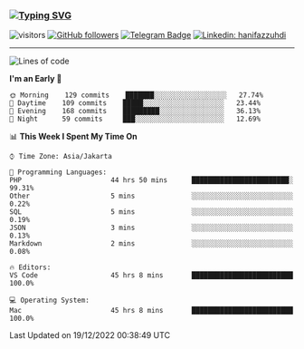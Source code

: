 ### [![Typing SVG](https://readme-typing-svg.herokuapp.com?font=lato&size=22&lines=Hi+There+👋)](https://git.io/typing-svg) 

![visitors](https://visitor-badge.glitch.me/badge?page_id=hanifazzuhdi.hanifazzuhdi)
[![GitHub followers](https://img.shields.io/github/followers/hanifazzuhdi?label=Follow&style=social)](https://github.com/hanifazzuhdi/?tab=follow) 
[![Telegram Badge](https://img.shields.io/badge/-hanif0198-blue?style=social&logo=telegram&link=https://www.t.me/hanif0198/)](https://www.t.me/hanif0198/) 
[![Linkedin: hanifazzuhdi](https://img.shields.io/badge/-hanifazzuhdi-blue?style=flat-square&logo=Linkedin&logoColor=white&link=https://www.linkedin.com/in/hanif-az-zuhdi-69688019b/)](https://www.linkedin.com/in/hanif-az-zuhdi-69688019b/) 

<hr/>

<!--START_SECTION:waka-->
![Lines of code](https://img.shields.io/badge/From%20Hello%20World%20I%27ve%20Written-6%20Million%20lines%20of%20code-blue)

**I'm an Early 🐤** 

```text
🌞 Morning    129 commits    ███████░░░░░░░░░░░░░░░░░░   27.74% 
🌆 Daytime    109 commits    █████░░░░░░░░░░░░░░░░░░░░   23.44% 
🌃 Evening    168 commits    █████████░░░░░░░░░░░░░░░░   36.13% 
🌙 Night      59 commits     ███░░░░░░░░░░░░░░░░░░░░░░   12.69%

```


📊 **This Week I Spent My Time On** 

```text
⌚︎ Time Zone: Asia/Jakarta

💬 Programming Languages: 
PHP                      44 hrs 50 mins      ████████████████████████░   99.31% 
Other                    5 mins              ░░░░░░░░░░░░░░░░░░░░░░░░░   0.22% 
SQL                      5 mins              ░░░░░░░░░░░░░░░░░░░░░░░░░   0.19% 
JSON                     3 mins              ░░░░░░░░░░░░░░░░░░░░░░░░░   0.13% 
Markdown                 2 mins              ░░░░░░░░░░░░░░░░░░░░░░░░░   0.08%

🔥 Editors: 
VS Code                  45 hrs 8 mins       █████████████████████████   100.0%

💻 Operating System: 
Mac                      45 hrs 8 mins       █████████████████████████   100.0%

```


 Last Updated on 19/12/2022 00:38:49 UTC
<!--END_SECTION:waka-->
